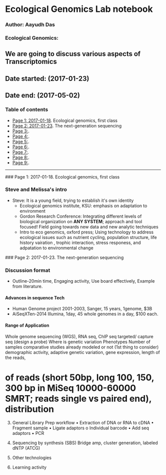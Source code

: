 # Ecological Genomics Lab notebook    

### Author: Aayudh Das     
### Ecological Genomics:

## We are going to discuss various aspects of Transcriptomics

## Date started: (2017-01-23)   
## Date end:   (2017-05-02)

### Table of contents    
* [Page 1: 2017-01-18](#id-section1). Ecological genomics, first class
* [Page 2: 2017-01-23](#id-section2). The next-generation sequencing 
* [Page 3:](#id-section3).
* [Page 4:](#id-section4).
* [Page 5:](#id-section5).
* [Page 6:](#id-section6).
* [Page 7:](#id-section7).
* [Page 8:](#id-section8).
* [Page 9:](#id-section9).

------
<div id='id-section1'/>
### Page 1: 2017-01-18. Ecological genomics, first class

### **Steve and Melissa's intro**    
  * Steve: It is a young field, trying to establish it's own identity    
	* Ecological genomics institute, KSU: emphasis on adaptation to environment   
	* Gordon Research Conference: Integrating different levels of biological organization on **ANY SYSTEM**; approach and tool focused! Field going towards new data and new analytic techniques  
	* Intro to eco genomics, oxford press; Using technology to address ecological issues such as nutrient cycling, population structure, life history vairation , trophic interaction, stress responess, and adpatation to environmental change   

<div id='id-section2'/>
### Page 2: 2017-01-23. The next-generation sequencing

### **Discussion format**
* Outline-20min time, Engaging activity, Use board effectively, Example from literature.
#### Advances in sequence Tech
* Human Genome project 2001-2003, Sanger, 15 years, 1genome, $3B
* AiSeqXTen-2014 Illumina, 1day, 45 whole genomes in a day, $100 each.
#### Range of Application
Whole genome sequencing (WGS), RNA seq, ChIP seq
targeted/ capture seq (design a probe) 
Where is genetic variation
Phenotypes
Number of samples
comparative studies
already modeled or not (1st thing to consider)
demographic activity, adaptive genetic variation, gene expression, length of the reads, 
# of reads (short 50bp, long 100, 150, 300 bp in MiSeq 10000-60000 SMRT; reads single vs paired end), distribution
3.	General Library Prep workflow
•	Extraction of DNA or RNA to cDNA
•	Fragment sample
•	Ligate adaptors
o	Individual barcode
•	Add seq adaptors
•	PCR

4.	Sequencing by synthesis (SBS)
Bridge amp, cluster generation, labeled dNTP (ATCG)
5.	Other technologies

6.	Learning activity


